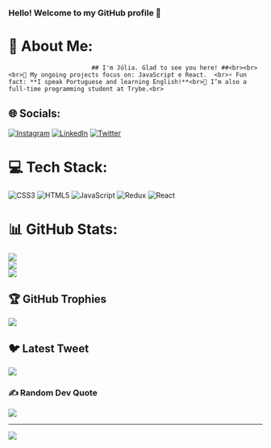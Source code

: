 ### Hello!  Welcome to my GitHub profile 👋
   # 💫 About Me:
                           ## I'm Júlia. Glad to see you here! ##<br><br><br>🔭 My ongoing projects focus on: JavaScript e React.  <br>⚡ Fun fact: **I speak Portuguese and learning English!**<br>🌱 I’m also a full-time programming student at Trybe.<br>


## 🌐 Socials:
[![Instagram](https://img.shields.io/badge/Instagram-%23E4405F.svg?logo=Instagram&logoColor=white)](https://instagram.com/https://www.instagram.com/jullia_viana/) [![LinkedIn](https://img.shields.io/badge/LinkedIn-%230077B5.svg?logo=linkedin&logoColor=white)](https://linkedin.com/in/https://www.linkedin.com/in/julia-viana05/) [![Twitter](https://img.shields.io/badge/Twitter-%231DA1F2.svg?logo=Twitter&logoColor=white)](https://twitter.com/@JuliaVianaaM5) 

# 💻 Tech Stack:
![CSS3](https://img.shields.io/badge/css3-%231572B6.svg?style=for-the-badge&logo=css3&logoColor=white) ![HTML5](https://img.shields.io/badge/html5-%23E34F26.svg?style=for-the-badge&logo=html5&logoColor=white) ![JavaScript](https://img.shields.io/badge/javascript-%23323330.svg?style=for-the-badge&logo=javascript&logoColor=%23F7DF1E) ![Redux](https://img.shields.io/badge/redux-%23593d88.svg?style=for-the-badge&logo=redux&logoColor=white) ![React](https://img.shields.io/badge/react-%2320232a.svg?style=for-the-badge&logo=react&logoColor=%2361DAFB)
# 📊 GitHub Stats:
![](https://github-readme-stats.vercel.app/api?username=JuliaV05&theme=dracula&hide_border=false&include_all_commits=true&count_private=true)<br/>
![](https://github-readme-streak-stats.herokuapp.com/?user=JuliaV05&theme=dracula&hide_border=false)<br/>
![](https://github-readme-stats.vercel.app/api/top-langs/?username=JuliaV05&theme=dracula&hide_border=false&include_all_commits=true&count_private=true&layout=compact)

## 🏆 GitHub Trophies
![](https://github-profile-trophy.vercel.app/?username=JuliaV05&theme=nord&no-frame=false&no-bg=true&margin-w=4)

## 🐦 Latest Tweet
[![](https://gtce.itsvg.in/api?username=@JuliaVianaaM5)](https://github.com/VishwaGauravIn/github-twitter-card-embed)

### ✍️ Random Dev Quote
![](https://quotes-github-readme.vercel.app/api?type=horizontal&theme=radical)

---
[![](https://visitcount.itsvg.in/api?id=JuliaV05&icon=0&color=0)](https://visitcount.itsvg.in)

<!-- Proudly created with GPRM ( https://gprm.itsvg.in ) -->
<!--
**JuliaV05/JuliaV05** is a ✨ _special_ ✨ repository because its `README.md` (this file) appears on your GitHub profile.

Here are some ideas to get you started:

- 🔭 I'm a Front-end web developer. In training to become a full stack web developer at Trybe
- 🌱 I’m currently learning English
- 👯 I’m looking to collaborate on ...
- 🤔 I’m looking for help with ...
- 💬 Ask me about ...
- 📫 How to reach me: juliavianamendes05@gmail.com
- 😄 Pronouns: ...
- ⚡ Fun fact: ...
-->

